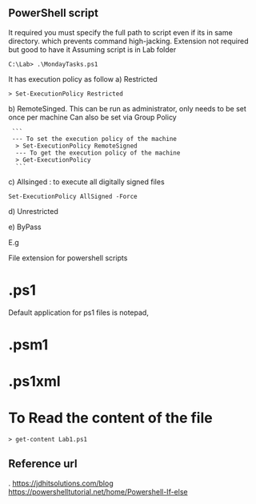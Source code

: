 ## PowerShell script
It required you must specify the full path to script even if its in same directory.
which prevents command high-jacking. Extension not required but good to have it
Assuming script is in Lab folder
```
C:\Lab> .\MondayTasks.ps1

```

It has execution policy as follow
  a)  Restricted
  ```
  > Set-ExecutionPolicy Restricted
  ```
  b)  RemoteSinged.
     This can be run as administrator, only needs to be set once per machine
     Can also be set via Group Policy
     
     ```
     --- To set the execution policy of the machine
      > Set-ExecutionPolicy RemoteSigned
      --- To get the execution policy of the machine
      > Get-ExecutionPolicy
      ```
  
  c)  Allsinged : to execute all digitally signed files
  ```
  Set-ExecutionPolicy AllSigned -Force
  ```
  d)  Unrestricted
  
  e)  ByPass

E.g




File extension for powershell scripts

# .ps1
Default application for ps1 files is notepad,
# .psm1
# .ps1xml


# To Read the content of the file

```
> get-content Lab1.ps1

```



## Reference url 
. https://jdhitsolutions.com/blog
https://powershelltutorial.net/home/Powershell-If-else

